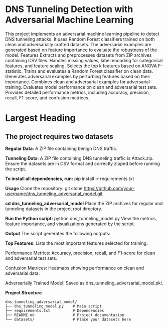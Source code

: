 # DNS Tunneling Detection with Adversarial Machine Learning
This project implements an adversarial machine learning pipeline to detect DNS tunneling attacks. It uses Random Forest classifiers trained on both clean and adversarially crafted datasets. The adversarial examples are generated based on feature importance to evaluate the robustness of the model.
Features
Extracts and preprocesses datasets from ZIP archives containing CSV files.
Handles missing values, label encoding for categorical features, and feature scaling.
Selects the top k features based on ANOVA F-statistic.
Trains and evaluates a Random Forest classifier on clean data.
Generates adversarial examples by perturbing features based on their importance.
Combines clean and adversarial examples for adversarial training.
Evaluates model performance on clean and adversarial test sets.
Provides detailed performance metrics, including accuracy, precision, recall, F1-score, and confusion matrices.

# Largest Heading

## The project requires two datasets

**Regular Data**: A ZIP file containing benign DNS traffic.

**Tunneling Data**: A ZIP file containing DNS tunneling traffic is Attack.zip.
Ensure the datasets are in CSV format and correctly zipped before running the script.

**To install all dependencies, run:**
pip install -r requirements.txt

**Usage**
Clone the repository:
git clone https://github.com/your-username/dns_tunneling_adversarial_model.git

**cd dns_tunneling_adversarial_model**
Place the ZIP archives for regular and tunneling datasets in the project root directory.

**Run the Python script:**
python dns_tunneling_model.py
View the metrics, feature importance, and visualizations generated by the script.

**Output**
The script generates the following outputs:

**Top Features**: Lists the most important features selected for training.

Performance Metrics: Accuracy, precision, recall, and F1-score for clean and adversarial test sets.

Confusion Matrices: Heatmaps showing performance on clean and adversarial data.

Adversarially Trained Model: Saved as dns_tunneling_adversarial_model.pkl.

**Project Structure**
```plaintext
dns_tunneling_adversarial_model/
├── dns_tunneling_model.py    # Main script
├── requirements.txt          # Dependencies
├── README.md                 # Project documentation
└── datasets/                 # Place your datasets here

